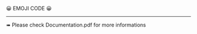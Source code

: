 😀 EMOJI CODE 😀
____________________________________

➠ Please check Documentation.pdf for more informations
